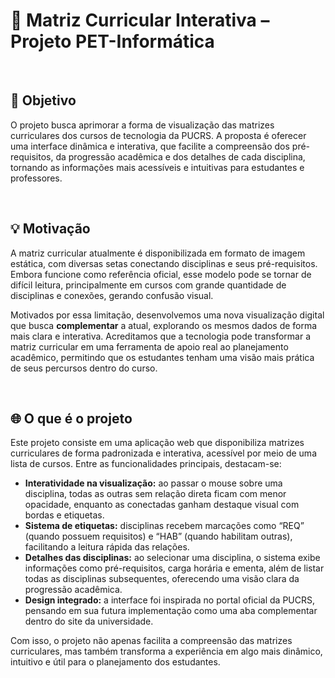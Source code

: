 <h1>📘 Matriz Curricular Interativa – Projeto PET-Informática</h1>
<br>
<h2>🎯 Objetivo</h2>
<p>
  O projeto busca aprimorar a forma de visualização das matrizes curriculares dos cursos de tecnologia da PUCRS. 
  A proposta é oferecer uma interface dinâmica e interativa, que facilite a compreensão dos pré-requisitos, 
  da progressão acadêmica e dos detalhes de cada disciplina, tornando as informações mais acessíveis e intuitivas 
  para estudantes e professores.
</p>
<br>
<h2>💡 Motivação</h2>
<p>
  A matriz curricular atualmente é disponibilizada em formato de imagem estática, com diversas setas conectando disciplinas 
  e seus pré-requisitos. Embora funcione como referência oficial, esse modelo pode se tornar de difícil leitura, 
  principalmente em cursos com grande quantidade de disciplinas e conexões, gerando confusão visual.
</p>
<p>
  Motivados por essa limitação, desenvolvemos uma nova visualização digital que busca <strong>complementar</strong> a atual, 
  explorando os mesmos dados de forma mais clara e interativa. Acreditamos que a tecnologia pode transformar a matriz curricular 
  em uma ferramenta de apoio real ao planejamento acadêmico, permitindo que os estudantes tenham uma visão mais prática de seus percursos dentro do curso.
</p>
<br>
<h2>🌐 O que é o projeto</h2>
<p>
  Este projeto consiste em uma aplicação web que disponibiliza matrizes curriculares de forma padronizada e interativa, 
  acessível por meio de uma lista de cursos. Entre as funcionalidades principais, destacam-se:
</p>

<ul>
  <li><strong>Interatividade na visualização:</strong> ao passar o mouse sobre uma disciplina, todas as outras sem relação direta ficam com menor opacidade, enquanto as conectadas ganham destaque visual com bordas e etiquetas.</li>
  <li><strong>Sistema de etiquetas:</strong> disciplinas recebem marcações como “REQ” (quando possuem requisitos) e “HAB” (quando habilitam outras), facilitando a leitura rápida das relações.</li>
  <li><strong>Detalhes das disciplinas:</strong> ao selecionar uma disciplina, o sistema exibe informações como pré-requisitos, carga horária e ementa, além de listar todas as disciplinas subsequentes, oferecendo uma visão clara da progressão acadêmica.</li>
  <li><strong>Design integrado:</strong> a interface foi inspirada no portal oficial da PUCRS, pensando em sua futura implementação como uma aba complementar dentro do site da universidade.</li>
</ul>

<p>
  Com isso, o projeto não apenas facilita a compreensão das matrizes curriculares, mas também transforma a experiência em algo mais dinâmico, 
  intuitivo e útil para o planejamento dos estudantes.
</p>
